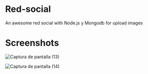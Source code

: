 # Red-social
An awesome red social with Node.js y Mongodb for upload images

# Screenshots

![Captura de pantalla (13)](https://user-images.githubusercontent.com/54685136/78420132-55dd1180-761a-11ea-9da8-baa6fd45a42f.png)

![Captura de pantalla (14)](https://user-images.githubusercontent.com/54685136/78420145-7c02b180-761a-11ea-8771-ce5d185164f2.png)
